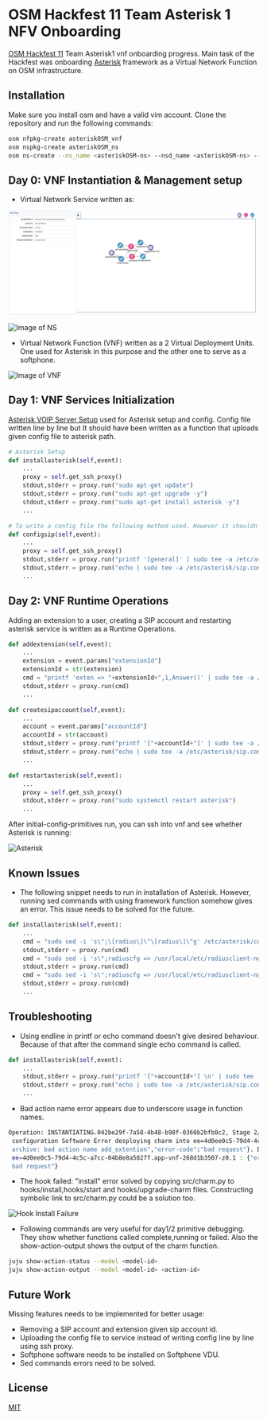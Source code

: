 # OSM Hackfest 11 Team Asterisk 1 NFV Onboarding 

[OSM Hackfest 11](https://osm.etsi.org/wikipub/index.php/OSM11_Hackfest) Team Asterisk1 vnf onboarding progress. Main task of the Hackfest was onboarding [Asterisk](https://www.asterisk.org/) framework as a Virtual Network Function on OSM infrastructure.

## Installation

Make sure you install osm and have a valid vim account. Clone the repository and run the following commands:

```bash
osm nfpkg-create asteriskOSM_vnf
osm nspkg-create asteriskOSM_ns
osm ns-create --ns_name <asteriskOSM-ns> --nsd_name <asteriskOSM-ns> --vim_account <vim_account_name>
```


## Day 0: VNF Instantiation & Management setup

- Virtual Network Service written as:


![Image of NS](https://github.com/umutcangulmez/AsteriskOSM/blob/main/images/ns.png)

![Image of NS](https://github.com/umutcangulmez/AsteriskOSM/images/ns2.png)


- Virtual Network Function (VNF) written as a 2 Virtual Deployment Units. One used for Asterisk in this purpose and the other one to serve as a softphone.  

![Image of VNF](https://github.com/umutcangulmez/AsteriskOSM/images/vnf.png)




## Day 1: VNF Services Initialization

[Asterisk VOIP Server Setup](https://www.youtube.com/watch?v=rtHFdhCm434) used for Asterisk setup and config. Config file written line by line but It should have been written as a function that uploads given config file to asterisk path.



```python
# Asterisk Setup
def installasterisk(self,event):
    ...
    proxy = self.get_ssh_proxy()
    stdout,stderr = proxy.run("sudo apt-get update")
    stdout,stderr = proxy.run("sudo apt-get upgrade -y")
    stdout,stderr = proxy.run("sudo apt-get install asterisk -y")
    ...
```

```python
# To write a config file the following method used. However it shouldn't be the way to do it, due to time constraints this method was used.  
def configsip(self,event):
    ...
    proxy = self.get_ssh_proxy()
    stdout,stderr = proxy.run("printf '[general]' | sudo tee -a /etc/asterisk/sip.conf")
    stdout,stderr = proxy.run("echo | sudo tee -a /etc/asterisk/sip.conf")
    ...
```




## Day 2: VNF Runtime Operations

Adding an extension to a user, creating a SIP account and restarting asterisk service is written as a Runtime Operations.

```python
def addextension(self,event):
    ...
    extension = event.params["extensionId"]                
    extensionId = str(extension)
    cmd = "printf 'exten => "+extensionId+",1,Answer()' | sudo tee -a /etc/asterisk/extensions.conf"    
    stdout,stderr = proxy.run(cmd)
    ...
```

```python
def createsipaccount(self,event):
    ...
    account = event.params["accountId"]
    accountId = str(account)
    stdout,stderr = proxy.run("printf '["+accountId+"]' | sudo tee -a /etc/asterisk/sip.conf")
    stdout,stderr = proxy.run("echo | sudo tee -a /etc/asterisk/sip.conf")    
    ...
```


```python
def restartasterisk(self,event):
    ...
    proxy = self.get_ssh_proxy()
    stdout,stderr = proxy.run("sudo systemctl restart asterisk")
    ...
```

After initial-config-primitives run, you can ssh into vnf and see whether Asterisk is running:


![Asterisk](https://github.com/umutcangulmez/AsteriskOSM/images/asterisk.png)



## Known Issues

- The following snippet needs to run in installation of Asterisk. However, running sed commands with using framework function somehow gives an error. This issue needs to be solved for the future.

```python
def installasterisk(self,event):
    ...
    cmd = "sudo sed -i 's\";\[radius\]\"\[radius\]\"g' /etc/asterisk/cdr.conf"
    stdout,stderr = proxy.run(cmd)
    cmd = "sudo sed -i 's\";radiuscfg => /usr/local/etc/radiusclient-ng/radiusclient.conf\"radiuscfg => /etc/radcli/radiusclient.conf\"g' /etc/asterisk/cdr.conf"
    stdout,stderr = proxy.run(cmd)
    cmd = "sudo sed -i 's\";radiuscfg => /usr/local/etc/radiusclient-ng/radiusclient.conf\"radiuscfg => /etc/radcli/radiusclient.conf\"g' /etc/asterisk/cel.conf"
    stdout,stderr = proxy.run(cmd)
    ...
```



## Troubleshooting

- Using endline in printf or echo command doesn't give desired behaviour. Because of that after the command single echo command is called.   

```python
def installasterisk(self,event):
    ...
    stdout,stderr = proxy.run("printf '["+accountId+"] \n' | sudo tee -a /etc/asterisk/sip.conf")
    stdout,stderr = proxy.run("echo | sudo tee -a /etc/asterisk/sip.conf")   
    ...
```

- Bad action name error appears due to underscore usage in function names. 

```bash
Operation: INSTANTIATING.042be29f-7a58-4b48-b98f-0360b2bfb0c2, Stage 2/5: deployment of KDUs, VMs and execution environments. Detail: Deploying VCA 1.: Install
 configuration Software Error desploying charm into ee=4d0ee0c5-79d4-4c5c-a7cc-04b8e8a5827f.app-vnf-fb0869d79d-z0.0 : {"error":"cannot upload charm: invalid charm 
 archive: bad action name add_extention","error-code":"bad request"}. Deploying VCA 2.: Install configuration Software Error desploying charm into 
 ee=4d0ee0c5-79d4-4c5c-a7cc-04b8e8a5827f.app-vnf-268d1b3507-z0.1 : {"error":"cannot upload charm: invalid charm archive: bad action name restart_asterisk","error-code":"
 bad request"}
```


- The hook failed: "install" error solved by copying src/charm.py to hooks/install,hooks/start and hooks/upgrade-charm files. Constructing symbolic link to src/charm.py could be a solution too. 

![Hook Install Failure](https://github.com/umutcangulmez/AsteriskOSM/images/hookinstallfailure.png)



- Following commands are very useful for day1/2 primitive debugging. They show whether functions called complete,running or failed. Also the show-action-output shows the output of the charm function. 
```bash
juju show-action-status --model <model-id> 
juju show-action-output --model <model-id> <action-id>
```

## Future Work 

Missing features needs to be implemented for better usage:

- Removing a SIP account and extension given sip account id. 
- Uploading the config file to service instead of writing config line by line using ssh proxy.
- Softphone software needs to be installed on Softphone VDU.
- Sed commands errors need to be solved. 



## License
[MIT](https://choosealicense.com/licenses/mit/)
